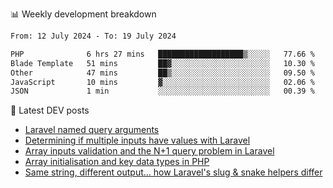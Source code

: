 📊 Weekly development breakdown
<!--START_SECTION:waka-->

```txt
From: 12 July 2024 - To: 19 July 2024

PHP              6 hrs 27 mins   ███████████████████▒░░░░░   77.66 %
Blade Template   51 mins         ██▓░░░░░░░░░░░░░░░░░░░░░░   10.30 %
Other            47 mins         ██▒░░░░░░░░░░░░░░░░░░░░░░   09.50 %
JavaScript       10 mins         ▓░░░░░░░░░░░░░░░░░░░░░░░░   02.06 %
JSON             1 min           ░░░░░░░░░░░░░░░░░░░░░░░░░   00.39 %
```

<!--END_SECTION:waka-->

📕 Latest DEV posts
<!-- BLOG-POST-LIST:START -->
- [Laravel named query arguments](https://dev.to/michaelvickersuk/laravel-named-query-arguments-28kd)
- [Determining if multiple inputs have values with Laravel](https://dev.to/michaelvickersuk/determining-if-multiple-inputs-have-values-with-laravel-km6)
- [Array inputs validation and the N+1 query problem in Laravel](https://dev.to/michaelvickersuk/array-inputs-validation-and-the-n1-query-problem-in-laravel-2agb)
- [Array initialisation and key data types in PHP](https://dev.to/michaelvickersuk/array-initialisation-and-key-data-types-in-php-1e5b)
- [Same string, different output... how Laravel&#39;s slug &amp; snake helpers differ](https://dev.to/michaelvickersuk/same-string-different-output-how-laravels-slug-snake-helpers-differ-1ccj)
<!-- BLOG-POST-LIST:END -->
